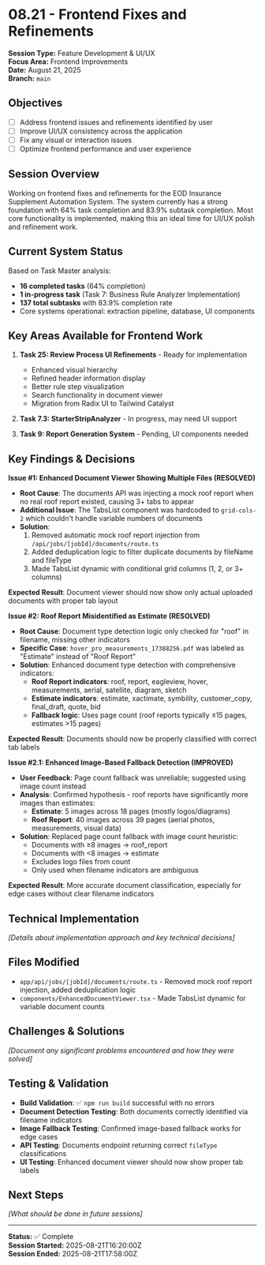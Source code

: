# 08.21 - Frontend Fixes and Refinements

**Session Type:** Feature Development & UI/UX  
**Focus Area:** Frontend Improvements  
**Date:** August 21, 2025  
**Branch:** `main`  

## Objectives

- [ ] Address frontend issues and refinements identified by user
- [ ] Improve UI/UX consistency across the application
- [ ] Fix any visual or interaction issues
- [ ] Optimize frontend performance and user experience

## Session Overview

Working on frontend fixes and refinements for the EOD Insurance Supplement Automation System. The system currently has a strong foundation with 64% task completion and 83.9% subtask completion. Most core functionality is implemented, making this an ideal time for UI/UX polish and refinement work.

## Current System Status

Based on Task Master analysis:
- **16 completed tasks** (64% completion)
- **1 in-progress task** (Task 7: Business Rule Analyzer Implementation)
- **137 total subtasks** with 83.9% completion rate
- Core systems operational: extraction pipeline, database, UI components

## Key Areas Available for Frontend Work

1. **Task 25: Review Process UI Refinements** - Ready for implementation
   - Enhanced visual hierarchy
   - Refined header information display
   - Better rule step visualization
   - Search functionality in document viewer
   - Migration from Radix UI to Tailwind Catalyst

2. **Task 7.3: StarterStripAnalyzer** - In progress, may need UI support
3. **Task 9: Report Generation System** - Pending, UI components needed

## Key Findings & Decisions

**Issue #1: Enhanced Document Viewer Showing Multiple Files (RESOLVED)**
- **Root Cause**: The documents API was injecting a mock roof report when no real roof report existed, causing 3+ tabs to appear
- **Additional Issue**: The TabsList component was hardcoded to `grid-cols-2` which couldn't handle variable numbers of documents
- **Solution**: 
  1. Removed automatic mock roof report injection from `/api/jobs/[jobId]/documents/route.ts`
  2. Added deduplication logic to filter duplicate documents by fileName and fileType
  3. Made TabsList dynamic with conditional grid columns (1, 2, or 3+ columns)

**Expected Result**: Document viewer should now show only actual uploaded documents with proper tab layout

**Issue #2: Roof Report Misidentified as Estimate (RESOLVED)**
- **Root Cause**: Document type detection logic only checked for "roof" in filename, missing other indicators
- **Specific Case**: `hover_pro_measurements_17388256.pdf` was labeled as "Estimate" instead of "Roof Report"
- **Solution**: Enhanced document type detection with comprehensive indicators:
  - **Roof Report indicators**: roof, report, eagleview, hover, measurements, aerial, satellite, diagram, sketch
  - **Estimate indicators**: estimate, xactimate, symbility, customer_copy, final_draft, quote, bid
  - **Fallback logic**: Uses page count (roof reports typically ≤15 pages, estimates >15 pages)

**Expected Result**: Documents should now be properly classified with correct tab labels

**Issue #2.1: Enhanced Image-Based Fallback Detection (IMPROVED)**
- **User Feedback**: Page count fallback was unreliable; suggested using image count instead
- **Analysis**: Confirmed hypothesis - roof reports have significantly more images than estimates:
  - **Estimate**: 5 images across 18 pages (mostly logos/diagrams)  
  - **Roof Report**: 40 images across 39 pages (aerial photos, measurements, visual data)
- **Solution**: Replaced page count fallback with image count heuristic:
  - Documents with ≥8 images → roof_report
  - Documents with <8 images → estimate
  - Excludes logo files from count
  - Only used when filename indicators are ambiguous

**Expected Result**: More accurate document classification, especially for edge cases without clear filename indicators

## Technical Implementation

*[Details about implementation approach and key technical decisions]*

## Files Modified

- `app/api/jobs/[jobId]/documents/route.ts` - Removed mock roof report injection, added deduplication logic
- `components/EnhancedDocumentViewer.tsx` - Made TabsList dynamic for variable document counts

## Challenges & Solutions

*[Document any significant problems encountered and how they were solved]*

## Testing & Validation

- **Build Validation**: ✅ `npm run build` successful with no errors
- **Document Detection Testing**: Both documents correctly identified via filename indicators
- **Image Fallback Testing**: Confirmed image-based fallback works for edge cases
- **API Testing**: Documents endpoint returning correct `fileType` classifications
- **UI Testing**: Enhanced document viewer should now show proper tab labels

## Next Steps

*[What should be done in future sessions]*

---

**Status:** ✅ Complete  
**Session Started:** 2025-08-21T16:20:00Z  
**Session Ended:** 2025-08-21T17:58:00Z
